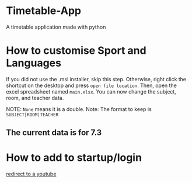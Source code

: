 # Timetable-App
A timetable application made with python

# How to customise Sport and Languages
If you did not use the .msi installer, skip this step. Otherwise, right click the shortcut on the desktop and press `open file location`.
Then, open the excel spreadsheet named `main.xlsx`.
You can now change the subject, room, and teacher data.

NOTE: `None` means it is a double.
Note: The format to keep is `SUBJECT|ROOM|TEACHER`
## The current data is for 7.3

# How to add to startup/login
[redirect to a youtube](https://youtu.be/WtmFeX8NKSk)
